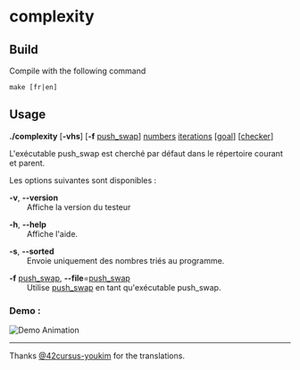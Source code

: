 # complexity

## Build

Compile with the following command

`make [fr|en]`

## Usage

**./complexity** [**-vhs**] [**-f** <ins>push_swap</ins>] <ins>numbers</ins> <ins>iterations</ins> [<ins>goal</ins>] [<ins>checker</ins>]

L'exécutable push_swap est cherché par défaut dans le répertoire courant et parent.

Les options suivantes sont disponibles :

**-v**, **--version**\
&nbsp;&nbsp;&nbsp;&nbsp;&nbsp;&nbsp;&nbsp;&nbsp;Affiche la version du testeur

**-h**, **--help**\
&nbsp;&nbsp;&nbsp;&nbsp;&nbsp;&nbsp;&nbsp;&nbsp;Affiche l'aide.

**-s**, **--sorted**\
&nbsp;&nbsp;&nbsp;&nbsp;&nbsp;&nbsp;&nbsp;&nbsp;Envoie uniquement des nombres triés au programme.

**-f** <ins>push_swap</ins>, **--file**=<ins>push_swap</ins>\
&nbsp;&nbsp;&nbsp;&nbsp;&nbsp;&nbsp;&nbsp;&nbsp;Utilise <ins>push_swap</ins> en tant qu'exécutable push_swap.

### Demo :

![Demo Animation](../assets/demo.gif?raw=true)

---

Thanks [@42cursus-youkim](https://github.com/42cursus-youkim) for the translations.
